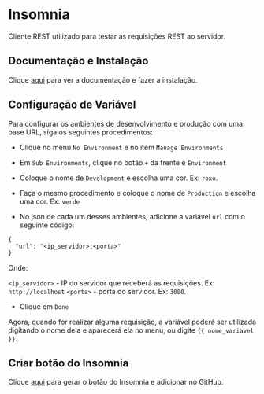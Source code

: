 # Insomnia

Cliente REST utilizado para testar as requisições REST ao servidor.

## Documentação e Instalação

Clique [aqui](https://insomnia.rest) para ver a documentação e fazer a instalação.

## Configuração de Variável

Para configurar os ambientes de desenvolvimento e produção com uma base URL, siga os seguintes procedimentos:

- Clique no menu `No Environment` e no item `Manage Environments`

- Em `Sub Environments`, clique no botão `+` da frente e `Environment`

- Coloque o nome de `Development` e escolha uma cor. Ex: `roxo`.

- Faça o mesmo procedimento e coloque o nome de `Production` e escolha uma cor. Ex: `verde`

- No json de cada um desses ambientes, adicione a variável `url` com o seguinte código:

```
{
  "url": "<ip_servidor>:<porta>"
}
```

Onde:

`<ip_servidor>` - IP do servidor que receberá as requisições. Ex: `http://localhost`
`<porta>` - porta do servidor. Ex: `3000`.

- Clique em `Done`

Agora, quando for realizar alguma requisição, a variável poderá ser utilizada digitando o nome dela e aparecerá ela no menu, ou digite `{{ nome_variavel }}`.


## Criar botão do Insomnia

Clique [aqui](https://insomnia.rest/create-run-button) para gerar o botão do Insomnia e adicionar no GitHub.